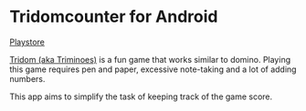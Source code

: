 # Tridomcounter for Android

[Playstore](https://play.google.com/store/apps/details?id=de.melon.tridomcounter)

[Tridom (aka Triminoes)](https://en.wikipedia.org/wiki/Triominoes) is a fun game that works similar to domino.
Playing this game requires pen and paper, excessive note-taking and a lot of adding numbers.

This app aims to simplify the task of keeping track of the game score.
